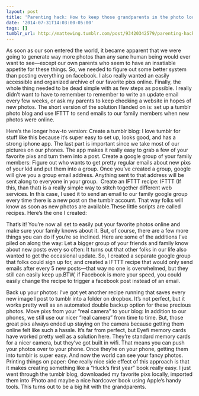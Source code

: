 ```yaml
---
layout: post
title: 'Parenting hack: How to keep those grandparents in the photo loop'
date: '2014-07-31T14:03:00-05:00'
tags: []
tumblr_url: http://mattewing.tumblr.com/post/93420342579/parenting-hack-how-to-keep-those-grandparents-in-the
---
```

As soon as our son entered the world, it became apparent that we were going to generate way more photos than any sane human being would ever want to see—except our own parents who seem to have an insatiable appetite for these things. So, we needed to figure out some better system than posting everything on facebook.
I also really wanted an easily accessible and organized archive of our favorite pixs online.
Finally, the whole thing needed to be dead simple with as few steps as possible. I really didn’t want to have to remember to remember to write an update email every few weeks, or ask my parents to keep checking a website in hopes of new photos.
The short version of the solution I landed on is: set up a tumblr photo blog and use IFTTT to send emails to our family members when new photos were online.

Here’s the longer how-to version:
Create a tumblr blog: I love tumblr for stuff like this because it’s super easy to set up, looks good, and has a strong iphone app. The last part is important since we take most of our pictures on our phones. The app makes it really easy to grab a few of your favorite pixs and turn them into a post.
Create a google group of your family members: Figure out who wants to get pretty regular emails about new pixs of your kid and put them into a group. Once you’ve created a group, google will give you a group email address. Anything sent to that address will be sent along to everyone in your group. 
Create an IFTTT recipe: IFTTT (If this, than that) is a really simple way to stitch together different web services. In this case, I used it to send an email to our family google group every time there is a new post on the tumblr account. That way folks will know as soon as new photos are available.These little scripts are called recipes. Here’s the one I created:

That’s it! You’re now all set to easily put your favorite photos online and make sure your family knows about it.
But, of course, there are a few more things you can do if you’re so inclined. Here are some of the additions I’ve piled on along the way:
Let a bigger group of your friends and family know about new posts every so often: It turns out that other folks in our life also wanted to get the occasional update. So, I created a separate google group that folks could sign up for, and created a IFTTT recipe that would only send emails after every 5 new posts—that way no one is overwhelmed, but they still can easily keep up.BTW, if Facebook is more your speed, you could easily change the recipe to trigger a facebook post instead of an email. 

Back up your photos: I’ve got yet another recipe running that saves every new image I post to tumblr into a folder on dropbox. It’s not perfect, but it works pretty well as an automated double backup option for these precious photos.
Move pixs from your “real camera” to your blog: In addition to our phones, we still use our nicer “real camera” from time to time. But, those great pixs always ended up staying on the camera because getting them online felt like such a hassle. It’s far from perfect, but Eyefi memory cards have worked pretty well as a solution here. They’re standard memory cards for a nicer camera, but they’ve got built in wifi. That means you can push your photos over to your phone. Once they’re on your phone, getting them into tumblr is super easy. And now the world can see your fancy photos.
Printing things on paper: One really nice side effect of this approach is that it makes creating something like a “Huck’s first year” book really easy. I just went through the tumblr blog, downloaded my favorite pixs locally, imported them into iPhoto and maybe a nice hardcover book using Apple’s handy tools. This turns out to be a big hit with the grandparents.

